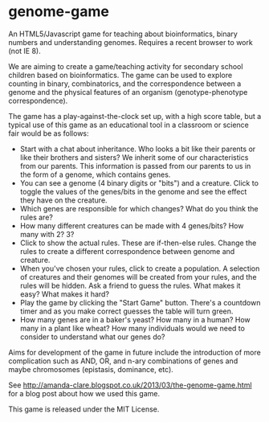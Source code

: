 genome-game
===========

An HTML5/Javascript game for teaching about bioinformatics, binary numbers and understanding genomes. Requires a recent browser to work (not IE 8).

We are aiming to create a game/teaching activity for secondary school children based on bioinformatics. The game can be used to explore counting in binary, combinatorics, and the correspondence between a genome and the physical features of an organism (genotype-phenotype correspondence).

The game has a play-against-the-clock set up, with a high score table, but a typical use of this game as an educational tool in a classroom or science fair would be as follows:

* Start with a chat about inheritance. Who looks a bit like their parents or like their brothers and sisters? We inherit some of our characteristics from our parents. This information is passed from our parents to us in the form of a genome, which contains genes. 
* You can see a genome (4 binary digits or "bits") and a creature. Click to toggle the values of the genes/bits in the genome and see the effect they have on the creature.
* Which genes are responsible for which changes? What do you think the rules are? 
* How many different creatures can be made with 4 genes/bits? How many with 2? 3? 
* Click to show the actual rules. These are if-then-else rules. Change the rules to create a different correspondence between genome and creature.
* When you've chosen your rules, click to create a population. A selection of creatures and their genomes will be created from your rules, and the rules will be hidden. Ask a friend to guess the rules. What makes it easy? What makes it hard? 
* Play the game by clicking the "Start Game" button. There's a countdown timer and as you make correct guesses the table will turn green.
* How many genes are in a baker's yeast? How many in a human? How many in a plant like wheat? How many individuals would we need to consider to understand what our genes do?

Aims for development of the game in future include the introduction of more complication such as AND, OR, and n-ary combinations of genes and maybe chromosomes (epistasis, dominance, etc).

See http://amanda-clare.blogspot.co.uk/2013/03/the-genome-game.html for a blog post about how we used this game.

This game is released under the MIT License.
